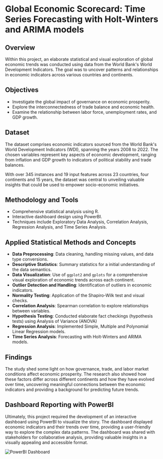 # Global Economic Scorecard: Time Series Forecasting with Holt-Winters and ARIMA models

## Overview
Within this project, an elaborate statistical and visual exploration of global economic trends was conducted using data from the World Bank's World Development Indicators. The goal was to uncover patterns and relationships in economic indicators across various countries and continents.

## Objectives
- Investigate the global impact of governance on economic prosperity.
- Explore the interconnectedness of trade balance and economic health.
- Examine the relationship between labor force, unemployment rates, and GDP growth.

## Dataset
The dataset comprises economic indicators sourced from the World Bank's World Development Indicators (WDI), spanning the years 2008 to 2022. The chosen variables represent key aspects of economic development, ranging from inflation and GDP growth to indicators of political stability and trade balances. 

With over 345 instances and 19 input features across 23 countries, four continents and 15 years, the dataset was central to unveiling valuable insights that could be used to empower socio-economic initiatives.

## Methodology and Tools
- Comprehensive statistical analysis using R.
- Interactive dashboard design using PowerBI.
- Techniques include Exploratory Data Analysis, Correlation Analysis, Regression Analysis, and Time Series Analysis.


## Applied Statistical Methods and Concepts
- **Data Preprocessing**: Data cleaning, handling missing values, and data type conversions.
- **Descriptive Statistics**: Summary statistics for a initial understanding of the data semantics.
- **Data Visualization**: Use of `ggplot2` and `gplots` for a comprehensive visual exploration of economic trends across each continent.
- **Outlier Detection and Handling**: Identification of outliers in economic indicators.
- **Normality Testing**: Application of the Shapiro-Wilk test and visual checks.
- **Correlation Analysis**: Spearman correlation to explore relationships between variables.
- **Hypothesis Testing**: Conducted elaborate fact checkings (hypothesis tests) using Analysis of Variance (ANOVA)
- **Regression Analysis**: Implemented Simple, Multiple and Polynomial Linear Regression models.
- **Time Series Analysis**: Forecasting with Holt-Winters and ARIMA models.

## Findings
The study shed some light on how governance, trade, and labor market conditions affect economic prosperity. The research also showed how these factors differ across different continents and how they have evolved over time, uncovering meaningful connections between the economic indicators and providing a background for predicting future trends.


## Dashboard Reporting with PowerBI
Ultimately, this project required the development of an interactive dashboard using PowerBI to visualize the story. The dashboard displayed economic indicators and their trends over time, providing a user-friendly way to explore the complex data patterns. The dashboard was shared with stakeholders for collaborative analysis, providing valuable insights in a visually appealing and accessible format.

![PowerBI Dashboard](PowerBIDashboard.png)



